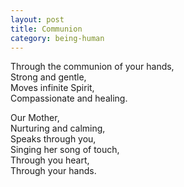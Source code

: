 ```yaml
---
layout: post
title: Communion
category: being-human
---
```


Through the communion of your hands,  
Strong and gentle,  
Moves infinite Spirit,  
Compassionate and healing.

Our Mother,  
Nurturing and calming,  
Speaks through you,  
Singing her song of touch,  
Through you heart,  
Through your hands.
